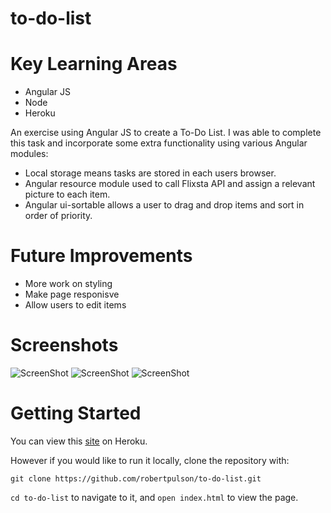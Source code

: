 # to-do-list

# Key Learning Areas

* Angular JS
* Node
* Heroku

An exercise using Angular JS to create a To-Do List. 
I was able to complete this task and incorporate some extra functionality using various Angular modules:

* Local storage means tasks are stored in each users browser.
* Angular resource module used to call Flixsta API and assign a relevant picture to each item.
* Angular ui-sortable allows a user to drag and drop items and sort in order of priority.

# Future Improvements

* More work on styling
* Make page responisve
* Allow users to edit items

# Screenshots

![ScreenShot](https://github.com/robertpulson/todo_challenge/blob/master/screenshots/Screen%20Shot%202015-04-27%20at%2016.55.06.png?raw=true)
![ScreenShot](https://github.com/robertpulson/todo_challenge/blob/master/screenshots/Screen%20Shot%202015-04-27%20at%2016.56.41.png?raw=true)
![ScreenShot](https://github.com/robertpulson/todo_challenge/blob/master/screenshots/Screen%20Shot%202015-04-27%20at%2016.59.13.png?raw=true)

# Getting Started

You can view this [site](http://to-do-or-not-to-do-list.herokuapp.com) on Heroku.

However if you would like to run it locally, clone the repository with:

`git clone https://github.com/robertpulson/to-do-list.git`

`cd to-do-list` to navigate to it, and `open index.html` to view the page.
